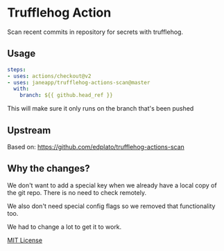 # Trufflehog Action

Scan recent commits in repository for secrets with trufflehog.

## Usage

```yaml
steps:
- uses: actions/checkout@v2
- uses: janeapp/trufflehog-actions-scan@master
  with:
    branch: ${{ github.head_ref }}
```

This will make sure it only runs on the branch that's been pushed

## Upstream

Based on: https://github.com/edplato/trufflehog-actions-scan

## Why the changes?

We don't want to add a special key when we already have
a local copy of the git repo. There is no need to check remotely.

We also don't need special config flags so we removed that
functionality too.

We had to change a lot to get it to work.

[MIT License](LICENSE)

